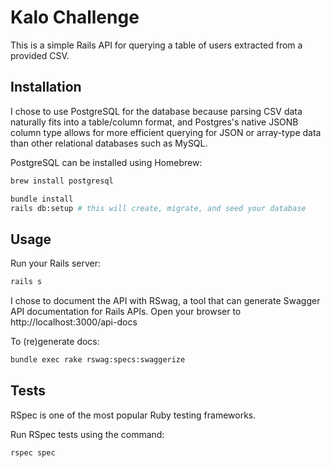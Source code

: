# Kalo Challenge

This is a simple Rails API for querying a table of users extracted from a provided CSV.

## Installation

I chose to use PostgreSQL for the database because parsing CSV data naturally fits into a table/column format, and Postgres's native JSONB column type allows for more efficient querying for JSON or array-type data than other relational databases such as MySQL.

PostgreSQL can be installed using Homebrew:
```bash
brew install postgresql
```

```bash
bundle install
rails db:setup # this will create, migrate, and seed your database
```

## Usage

Run your Rails server:
```bash
rails s
```

I chose to document the API with RSwag, a tool that can generate Swagger API documentation for Rails APIs.
Open your browser to http://localhost:3000/api-docs

To (re)generate docs:
```bash
bundle exec rake rswag:specs:swaggerize
```

## Tests
RSpec is one of the most popular Ruby testing frameworks.

Run RSpec tests using the command:
```bash
rspec spec
```
